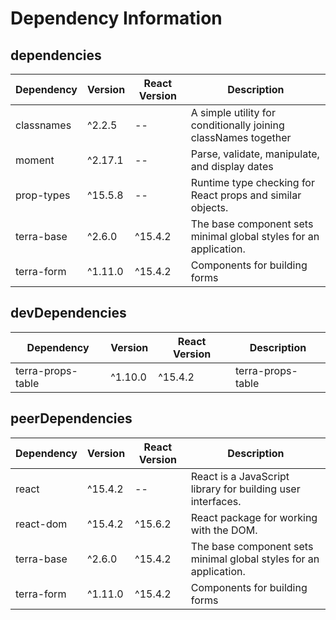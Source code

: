 # Dependency Information

## dependencies
| Dependency | Version | React Version | Description |
|-|-|-|-|
| classnames | ^2.2.5 | -- | A simple utility for conditionally joining classNames together |
| moment | ^2.17.1 | -- | Parse, validate, manipulate, and display dates |
| prop-types | ^15.5.8 | -- | Runtime type checking for React props and similar objects. |
| terra-base | ^2.6.0 | ^15.4.2 | The base component sets minimal global styles for an application. |
| terra-form | ^1.11.0 | ^15.4.2 | Components for building forms |

## devDependencies
| Dependency | Version | React Version | Description |
|-|-|-|-|
| terra-props-table | ^1.10.0 | ^15.4.2 | terra-props-table |

## peerDependencies
| Dependency | Version | React Version | Description |
|-|-|-|-|
| react | ^15.4.2 | -- | React is a JavaScript library for building user interfaces. |
| react-dom | ^15.4.2 | ^15.6.2 | React package for working with the DOM. |
| terra-base | ^2.6.0 | ^15.4.2 | The base component sets minimal global styles for an application. |
| terra-form | ^1.11.0 | ^15.4.2 | Components for building forms |
